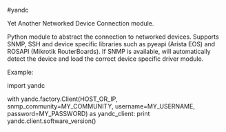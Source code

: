 #yandc

Yet Another Networked Device Connection module.

Python module to abstract the connection to networked devices. Supports SNMP, SSH and device specific libraries such as pyeapi (Arista EOS) and ROSAPI (Mikrotik RouterBoards). If SNMP is available, will automatically detect the device and load the correct device specific driver module.

Example:

import yandc

with yandc.factory.Client(HOST_OR_IP, snmp_community=MY_COMMUNITY, username=MY_USERNAME, password=MY_PASSWORD) as yandc_client:
    print yandc.client.software_version()

